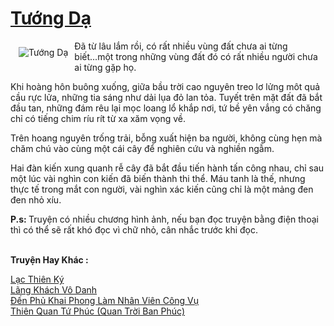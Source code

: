 <a href="https://utruyen.com/tuong-da/9875/" title="Tướng Dạ"><h1>Tướng Dạ</h1></a><div style="display:table"><img align="right" style="float: left; padding: 10px;" src="https://utruyen.com/images/story/200x260/tuong-da.jpg" alt="Tướng Dạ">Đã từ lâu lắm rồi, có rất nhiều vùng đất chưa ai từng biết...một trong những vùng đất đó có rất nhiều người chưa ai từng gặp họ.<p></p>Khi hoàng hôn buông xuống, giữa bầu trời cao nguyên treo lơ lửng môt quả cầu rực lửa, những tia sáng như dải lụa đỏ lan tỏa. Tuyết trên mặt đất đã bắt đầu tan, những đám rêu lại mọc loang lổ khắp nơi, tứ bề yên vắng có chăng chỉ có tiếng chim ríu rít từ xa xăm vọng về.<p></p>Trên hoang nguyên trống trải, bỗng xuất hiện ba người, không cùng hẹn mà chăm chú vào cùng một cái cây để nghiên cứu và nghiền ngẫm.<p></p>Hai đàn kiến xung quanh rễ cây đã bắt đầu tiến hành tấn công nhau, chỉ sau một lúc vài nghìn con kiến đã biến thành thi thể. Máu tanh là thế, nhưng thực tế trong mắt con người, vài nghìn xác kiến cũng chỉ là một mảng đen đen nhỏ xíu.<p></p><b>P.s: </b>Truyện có nhiều chương hình ảnh, nếu bạn đọc truyện bằng điện thoại thì có thể sẽ rất khó đọc vì chữ nhỏ, cân nhắc trước khi đọc.</div><p><br><b>Truyện Hay Khác :</b></p><a href="https://utruyen.com/lac-thien-ky/12451/" alt="Lạc Thiên Ký">Lạc Thiên Ký</a><br/><a href="https://github.com/quanluxury/truyenhot/tree/master/truyenhay/13826/" alt="Lãng Khách Vô Danh">Lãng Khách Vô Danh</a><br/><a href="https://github.com/quanluxury/truyenhot/tree/master/truyenhay/10345/" alt="Đến Phủ Khai Phong Làm Nhân Viên Công Vụ">Đến Phủ Khai Phong Làm Nhân Viên Công Vụ</a><br/><a href="https://dammy2019.blogspot.com/2019/11/thien-quan-tu-phuc-quan-troi-ban-phuc.html" alt="Thiên Quan Tứ Phúc (Quan Trời Ban Phúc)">Thiên Quan Tứ Phúc (Quan Trời Ban Phúc)</a><br/>
